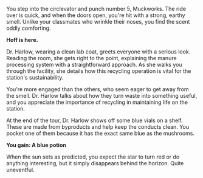 You step into the circlevator and punch number 5, Muckworks. The ride over is quick, and when the doors open, you're hit with a strong, earthy smell. Unlike your classmates who wrinkle their noses, you find the scent oddly comforting.

**Hoff is here.**

Dr. Harlow, wearing a clean lab coat, greets everyone with a serious look. Reading the room, she gets right to the point, explaining the manure processing system with a straightforward approach. As she walks you through the facility, she details how this recycling operation is vital for the station's sustainability.

You're more engaged than the others, who seem eager to get away from the smell. Dr. Harlow talks about how they turn waste into something useful, and you appreciate the importance of recycling in maintaining life on the station.

At the end of the tour, Dr. Harlow shows off some blue vials on a shelf. These are made from byproducts and help keep the conducts clean. You pocket one of them because it has the exact same blue as the mushrooms.

**You gain: A blue potion**

When the sun sets as predicted, you expect the star to turn red or do anything interesting, but it simply disappears behind the horizon. Quite uneventful. 